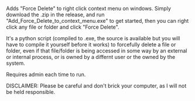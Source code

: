 Adds "Force Delete" to right click context menu on windows. Simply download the .zip in the release, and run "Add_Force_Delete_to_context_menu.exe" to get started, then you can right click any file or folder and click "Force Delete".

It's a python script (compiled to .exe, the source is available but you will have to compile it yourself before it works) to forcefully delete a file or folder, even if that file/folder is being accessed in some way by an external or internal process, or is owned by a differnt user or the owned by the system.

Requires admin each time to run.

DISCLAIMER: Please be careful and don't brick your computer, as I will not be held responsible.
